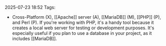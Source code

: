2025-07-23 18:52
Tags: 

- Cross-Platform (X), [[Apache]] server (A), [[MariaDB]] (M), [[PHP]] (P), and Perl (P). If you're working with PHP, it's a handy tool because it creates a local web server for testing or development purposes. It's especially useful if you plan to use a database in your project, as it includes [[MariaDB]].